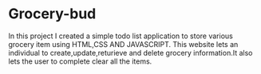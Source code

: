 # Grocery-bud
In this project I created a simple todo list application to store various grocery item using HTML,CSS AND JAVASCRIPT. This website lets 
an individual to create,update,returieve and delete grocery information.It also lets the user to complete clear all the items.
